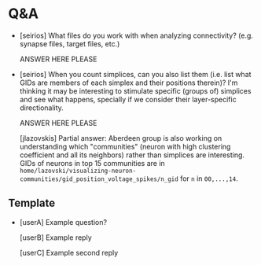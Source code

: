 # Q&A

+ [seirios] What files do you work with when analyzing connectivity? (e.g. synapse files, target files, etc.)

    ANSWER HERE PLEASE

+ [seirios] When you count simplices, can you also list them (i.e. list what GIDs are members of each simplex and their positions therein)? I'm thinking it may be interesting to stimulate specific (groups of) simplices and see what happens, specially if we consider their layer-specific directionality.

    ANSWER HERE PLEASE

    [jlazovskis] Partial answer: Aberdeen group is also working on understanding which "communities" (neuron with high clustering coefficient and all its neighbors) rather than simplices are interesting. GIDs of neurons in top 15 communities are in <code>home/lazovski/visualizing-neuron-communities/gid_position_voltage_spikes/n_gid</code> for <code>n</code> in <code>00,...,14</code>.
    
## Template

+ [userA] Example question?

    [userB] Example reply
    
    [userC] Example second reply
